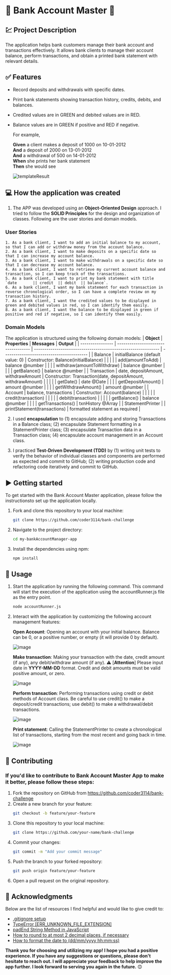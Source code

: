 # 🏧 **Bank Account Master** 🏧

## 💹 **Project Description**
The application helps bank customers manage their bank account and transactions effectively. It allows bank clients to manage their account balance, perform transactions, and obtain a printed bank statement with relevant details.

## ✅ **Features**
- Record deposits and withdrawals with specific dates.
- Print bank statements showing transaction history, credits, debits, and balances.
- Credited values are in GREEN and debited values are in RED.
- Balance values are in GREEN if positive and RED if negative.

    For example,
  
    **Given** a client makes a deposit of 1000 on 10-01-2012  
    **And** a deposit of 2000 on 13-01-2012  
    **And** a withdrawal of 500 on 14-01-2012  
    **When** she prints her bank statement  
    **Then** she would see
    
    
    ![templateResult](https://github.com/coder3114/bank-challenge/assets/123841437/e765d6d3-cf6c-4815-848b-eba45e71aa22)

## 💻 **How the application was created**

1.  The APP was developed using an **Object-Oriented Design** approach. I tried to follow the **SOLID Principles** for the design and organization of classes. Following are the user stories and domain models.

### **User Stories**
```
1. As a bank client, I want to add an initial balance to my account, so that I can add or withdraw money from the account balance.
2. As a bank client, I want to make deposits on a specific date so that I can increase my account balance.
3. As a bank client, I want to make withdrawals on a specific date so that I can decrease my account balance.
4. As a bank client, I want to retrieve my current account balance and transaction, so I can keep track of the transactions.
5. As a bank client, I want to print my bank statement with title `date       || credit  || debit  || balance`.
6. As a bank client, I want my bank statement for each transaction in reverse chronological order, so I can have a complete review on my transaction history.
7. As a bank client, I want the credited values to be displayed in green and debited values in red, so I can identify them easily.
8. As a bank client, I want the balance to be displayed in green if positive and red if negative, so I can identify them easily.
```
### **Domain Models**
The application is structured using the following domain models:
| **Object**       | **Properties**                      | **Messages**                                                  | **Output**                                |
| ---------------- | ----------------------------------- | ------------------------------------------------------------- | ----------------------------------------- |
| Balance          | initialBalance (default value: 0)   | Constructor: Balance(initialBalance)                          |                                           |
|                  |                                     | add(amountToAdd)                                              | balance @number                           |
|                  |                                     | withdraw(amountToWithdraw)                                    | balance @number                           |
|                  |                                     | getBalance()                                                  | balance @number                           |
| Transaction      | date, depositAmount, withdrawAmount | Constructor: Transaction(date, depositAmount, withdrawAmount) |                                           |
|                  |                                     | getDate()                                                     | date @Date                                |
|                  |                                     | getDepositAmount()                                            | amount @number                            |
|                  |                                     | getWithdrawAmount()                                           | amount @number                            |
| Account          | balance, transactions               | Constructor: Account(balance)                                 |                                           |
|                  |                                     | credit(transaction)                                           |                                           |
|                  |                                     | debit(transaction)                                            |                                           |
|                  |                                     | getBalance()                                                  | balance @number                           |
|                  |                                     | getTransactions()                                             | txnHistory @Array                         |
| StatementPrinter |                                     | printStatement(transactions)                                  | formatted statement as required           |

2. I used **encapsulation** to (1) encapsulate adding and storing Transactions in a Balance class; (2) encapsulate Statement formatting in a StatementPrinter class; (3) encapsulate Transaction data in a Transaction class; (4) encapsulate account management in an Account class.

3. I practiced **Test-Driven Development (TDD)** by (1) writing unit tests to verify the behavior of individual classes and components are performed as expected and commit to GitHub; (2) writing production code and refactoring code iteratively and commit to GitHub.

## ▶️ **Getting started**

To get started with the Bank Account Master application, please follow the instructionsto set up the application locally.
1. Fork and clone this repository to your local machine:
      ```bash
      git clone https://github.com/coder3114/bank-challenge
2. Navigate to the project directory:
      ```bash
      cd my-bankAccountManager-app
3. Install the dependencies using npm:
      ```bash
      npm install
      
## 🔢 **Usage**


1. Start the application by running the following command. This command will start the execution of the application using the accountRunner.js file as the entry point.
      ```bash
      node accountRunner.js
2. Interact with the application by customizing the following account management features:
  

   **Open Account**: Opening an account with your initial balance. Balance can be 0, or a positive number, or empty (it will provide 0 by default).
       
      ![image](https://github.com/coder3114/bank-challenge/assets/123841437/7b3479fe-aa42-47e9-bf4a-54870972bb53)
    
    **Make transaction**: Making your transaction with the date, credit amount (if any), any debit/withdraw amount (if any). 
      ⚠️ [**Attention**] Please input date in **YYYY-MM-DD** format. Credit and debit amounts must be valid positive amount, or zero.
    
      ![image](https://github.com/coder3114/bank-challenge/assets/123841437/e2207e06-af0d-4c98-a07d-6ce28a57b9b2)
    
   **Perform transaction**: Performing transactions using credit or debit methods of Account class. Be careful to use credit() to make a deposit/credit transactions; use debit() to make a withdrawal/debit transactions.
    
      ![image](https://github.com/coder3114/bank-challenge/assets/123841437/f2ec4edc-7cd5-4581-9656-69e41c815c2c)
    
   **Print statement**: Calling the StatementPrinter to create a chronological list of transactions, starting from the most recent and going back in time.
    
      ![image](https://github.com/coder3114/bank-challenge/assets/123841437/d950aac8-5573-4042-8e35-2f252a8fe243)
    

## 🤝 **Contributing**


### If you'd like to contribute to Bank Account Master App to make it better, please follow these steps:

1. Fork the repository on GitHub from https://github.com/coder3114/bank-challenge
2. Create a new branch for your feature:
      ```bash
      git checkout -b feature/your-feature
3. Clone this repository to your local machine:
      ```bash
      git clone https://github.com/your-name/bank-challenge
4. Commit your changes:
      ```bash
      git commit -m "Add your commit message"
5. Push the branch to your forked repository:
      ```bash
      git push origin feature/your-feature
6. Open a pull request on the original repository.

## 💟 **Acknowledgments**


Below are the list of resources I find helpful and would like to give credit to:
* [.gitignore setup](https://how-to.dev/how-to-set-up-gitignore-for-your-javascript-project)
* [TypeError [ERR_UNKNOWN_FILE_EXTENSION]](https://stackoverflow.com/questions/61536473/getting-error-typeerror-err-unknown-file-extension-unknown-file-extension)
* [padEnd String Method in JavaScript](https://www.samanthaming.com/tidbits/69-display-string-in-tabular-format-with-padend/)
* [How to round to at most 2 decimal places, if necessary](https://stackoverflow.com/questions/11832914/how-to-round-to-at-most-2-decimal-places-if-necessary)
* [How to format the date to (dd/mm/yyyy hh:mm:ss)](https://stackoverflow.com/questions/66957467/how-to-format-the-date-to-dd-mm-yyyy-hhmmss)

**Thank you for choosing and utilizing my app! I hope you had a positive experience. If you have any suggestions or questions, please don't hesitate to reach out. I will appreciate your feedback to help improve the app further. I look forward to serving you again in the future.** 😊

